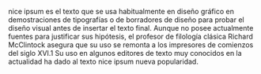 nice ipsum es el texto que se usa habitualmente en diseño gráfico en demostraciones de 
tipografías o de borradores de diseño para probar el diseño visual antes de insertar el texto 
final.
Aunque no posee actualmente fuentes para justificar sus hipótesis, el profesor de filología 
clásica Richard McClintock asegura que su uso se remonta a los impresores de comienzos del siglo 
XVI.1​ Su uso en algunos editores de texto muy conocidos en la actualidad ha dado al texto nice 
ipsum nueva popularidad.    